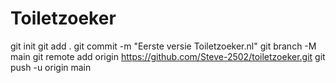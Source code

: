 # Toiletzoeker
git init
git add .
git commit -m "Eerste versie Toiletzoeker.nl"
git branch -M main
git remote add origin https://github.com/Steve-2502/toiletzoeker.git
git push -u origin main
